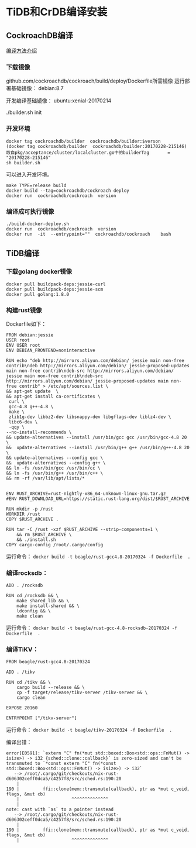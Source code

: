 # TiDB和CrDB编译安装

## CockroachDB编译
[编译方法介绍](https://github.com/cockroachdb/cockroach/tree/master/build)
### 下载镜像
github.com/cockroachdb/cockroach/build/deploy/Dockerfile所需镜像
运行部署基础镜像：
debian:8.7

开发编译基础镜像：
ubuntu:xenial-20170214

./builder.sh init
### 开发环境

```
docker tag cockroachdb/builder  cockroachdb/builder:$verson
(docker tag cockroachdb/builder  cockroachdb/builder:20170228-215146)
取自pkg/acceptance/cluster/localcluster.go中的builderTag       = "20170228-215146"
sh builder.sh

```
可以进入开发环境。

```
make TYPE=release build
docker build --tag=cockroachdb/cockroach deploy
docker run  cockroachdb/cockroach  version
```

### 编译成可执行镜像

```
./build-docker-deploy.sh
docker run  cockroachdb/cockroach  version
docker run  -it  --entrypoint=""  cockroachdb/cockroach    bash
```

## TiDB编译
### 下载golang docker镜像

```docker pull debian:jessie
docker pull buildpack-deps:jessie-curl
docker pull buildpack-deps:jessie-scm
docker pull golang:1.8.0
```
### 构建rust镜像
Dockerfile如下：

```
FROM debian:jessie
USER root
ENV USER root
ENV DEBIAN_FRONTEND=noninteractive

RUN echo "deb http://mirrors.aliyun.com/debian/ jessie main non-free contrib\ndeb http://mirrors.aliyun.com/debian/ jessie-proposed-updates main non-free contrib\ndeb-src http://mirrors.aliyun.com/debian/ jessie main non-free contrib\ndeb-src http://mirrors.aliyun.com/debian/ jessie-proposed-updates main non-free contrib" > /etc/apt/sources.list \
&& apt-get update  \
&& apt-get install ca-certificates \
 curl \ 
 gcc-4.8 g++-4.8 \
 make \
 zlib1g-dev libbz2-dev libsnappy-dev libgflags-dev liblz4-dev \
 libc6-dev \
 -qqy \
--no-install-recommends \
&& update-alternatives --install /usr/bin/gcc gcc /usr/bin/gcc-4.8 20 \
&&  update-alternatives --install /usr/bin/g++ g++ /usr/bin/g++-4.8 20 \
&& update-alternatives --config gcc \
&&  update-alternatives --config g++ \
&& ln -fs /usr/bin/gcc /usr/bin/cc \
&& ln -fs /usr/bin/g++ /usr/bin/c++ \
&& rm -rf /var/lib/apt/lists/*


ENV RUST_ARCHIVE=rust-nightly-x86_64-unknown-linux-gnu.tar.gz
#ENV RUST_DOWNLOAD_URL=https://static.rust-lang.org/dist/$RUST_ARCHIVE

RUN mkdir -p /rust
WORKDIR /rust
COPY $RUST_ARCHIVE .

RUN tar -C /rust -xzf $RUST_ARCHIVE --strip-components=1 \
    && rm $RUST_ARCHIVE \
    && ./install.sh
COPY cargo-config /root/.cargo/config
```
运行命令：
`docker build -t beagle/rust-gcc4.8-20170324 -f Dockerfile  . `

### 编译rocksdb：


```FROM  beagle/rust-gcc4.8-20170324
ADD . /rocksdb

RUN cd /rocksdb && \
    make shared_lib && \
    make install-shared && \
    ldconfig && \
    make clean
```
运行命令：
`docker build -t beagle/rust-gcc-4.8-rocksdb-20170324 -f Dockerfile  . `

### 编译TiKV：

```
FROM beagle/rust-gcc4.8-20170324

ADD . /tikv

RUN cd /tikv && \
    cargo build --release && \
    cp -f target/release/tikv-server /tikv-server && \
    cargo clean

EXPOSE 20160

ENTRYPOINT ["/tikv-server"]

```
运行命令：
`docker build -t beagle/tikv-20170324 -f Dockerfile  . `

编译出错：

```Compiling nix v0.5.0-pre (https://github.com/carllerche/nix-rust?rev=c4257f8a76#c4257f8a)
error[E0591]: `extern "C" fn(*mut std::boxed::Box<std::ops::FnMut() -> isize>) -> i32 {sched::clone::callback}` is zero-sized and can't be transmuted to `*const extern "C" fn(*const std::boxed::Box<std::ops::FnMut() -> isize>) -> i32`
   --> /root/.cargo/git/checkouts/nix-rust-d606302ceff0dca5/c4257f8/src/sched.rs:190:20
    |
190 |         ffi::clone(mem::transmute(callback), ptr as *mut c_void, flags, &mut cb)
    |                    ^^^^^^^^^^^^^^
    |
note: cast with `as` to a pointer instead
   --> /root/.cargo/git/checkouts/nix-rust-d606302ceff0dca5/c4257f8/src/sched.rs:190:20
    |
190 |         ffi::clone(mem::transmute(callback), ptr as *mut c_void, flags, &mut cb)
    |                    ^^^^^^^^^^^^^^
```



